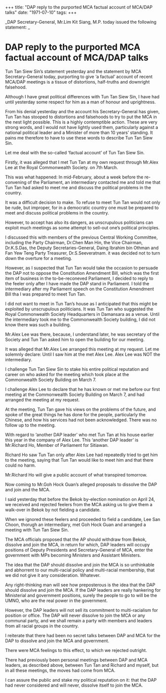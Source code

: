 +++ 
title: "DAP reply to the purported MCA factual account of MCA/DAP talks"
date: "1971-07-10"
tags:
+++

_DAP Secretary-General, Mr.Lim Kit Siang, M.P. today issued the following statement:
_
# DAP reply to the purported MCA factual account of MCA/DAP talks

Tun Tan Siew Sin’s statement yesterday and the statement by MCA Secretary-General today, purporting to give ‘a factual’ account of recent MCA/DAP meetings is a tissue of distortions, half-truths and downright falsehood.

Although I have great political differences with Tun Tan Siew Sin, I have had until yesterday some respect for him as a man of honour and uprightness.

From his denial yesterday and the account his Secretary-General has given, Tun Tan has stooped to distortions and falsehoods to try to put the MCA in the nest light possible. This is a highly contemptible action. These are very strong words, and I would not have lightly used them, particularly against a national political leader and a Minister of more than 10 years’ standing. It pains me therefore to have to use these words to describe Tun Tan Siew Sin.</u>

Let me deal with the so-called ‘factual account’ of Tun Tan Siew Sin.

Firstly, it was alleged that I met Tun Tan at my own request through Mr.Alex Lee at the Royal Commonwealth Society. on 7th March.

This was what happened: In mid-February, about a week before the re-convening of the Parliament, an intermediary contacted me and told me that Tun Tan had asked to meet me and discuss the political problems in the country.

It was a difficult decision to make. To refuse to meet Tun Tan would not only be rude, but improper, for in a democratic country one must be prepared to meet and discuss political problems in the country.

However, to accept has also its dangers, as unscrupulous politicians can exploit much meetings as some attempt to sell-out one’s political principles.

I discussed this with members of the previous Central Working Committee, including the Party Chairman, Dr.Chen Man Hin, the Vice Chairman, Dr.K.S.Das, the Deputy Secretaries-General, Daing Ibrahim bin Othman and Fan Yew Teng Party Treasurer, Dr.S.Seeveratnam. it was decided not to turn down the overture for a meeting.

However, as I suspected that Tun Tan would take the occasion to persuade the DAP not to oppose the Constitution Amendment Bill, which was the first item of business in the to-be-reconeved Parliament, I decided to reply to the feeler only after I have made the DAP stand in Parliament.
I told the intermediary after my Parliament speech on the Constitution Amendment Bill tha I was prepared to meet Tun Tan.

I did not want to meet in Tun Tan’s house as I anticipated that this might be exploited by unscrupulous politicians. It was Tun Tan who suggested the Royal Commonwealth Society Headquarters in Damansara as a venue. Until the intermediary took me to the Commonwealth Society building, I did not know there was such a building.

Mr.Alex Lee was there, because, I understand later, he was secretary of the Society and Tun Tan asked him to open the building for our meeting.

It was alleged that Mr.Alex Lee arranged this meeting at my request. Let me solemnly declare: Until I saw him at the met Alex Lee. Alex Lee was NOT the intermediary.

I challenge Tun Tan Siew Sin to stake his entire political reputation and career on who asked for the meeting which took place at the Commonwealth Society Building on March 7.

I challenge Alex Lee to declare that he has known or met me before our first meeting at the Commonwealth Society Building on March 7, and had arranged the meeting at my request.

At the meeting, Tun Tan gave his views on the problems of the future, and spoke of the great things he has done for the people, particularly the Chinese, and how his services had not been acknowledged. There was no follow up to the meeting.

With regard to ‘another DAP leader’ who met Tun Tan at his house earlier this year in the company of Alex Lee. This ‘another DAP leader’ is Mr.Richard Ho, Member of Parliament for Sitiawan.

Richard Ho saw Tun Tan only after Alex Lee had repeatedly tried to get him to the meeting, saying that Tun Tan would like to meet him and that there could no harm.

Mr.Richard Ho will give a public account of what transpired tomorrow.

Now coming to Mr.Goh Hock Guan’s alleged proposals to dissolve the DAP and join and the MCA.

I said yesterday that before the Bekok by-election nomination on April 24, we received and rejected feelers from the MCA asking us to give them a walk-over in Bekok by not fielding a candidate.

When we ignored these feelers and proceeded to field a candidate, Lee San Choon, thorugh an intermediary, met Goh Hock Guan and arranged a meeting with Tun Tan Siew Sin.

The MCA officials proposed that the AP should withdraw from Bekok, dissolve and join the MCA, in return for which, DAP leaders will occupy positions of Deputy Presidents and Secretary-General of MCA, enter the government with MPs becoming Ministers and Assistant Ministers.

The idea that the DAP should dissolve and join the MCA is so unthinkable and abhorrent to our multi-racial policy and multi-racial membership, that we did not give it any consideration. Whatever.

Any right-thinking man will see how preposterous is the idea that the DAP should dissolve and join the MCA. If the DAP leaders are really hankering for Ministerial and government positions, surely the people to go to will be the UMNO, who are the real power in the government.

However, the DAP leaders will not sell its commitment to multi-racialism for position or office. The DAP will never dissolve to join the MCA or any communal party, and we shall remain a party with members and leaders from all racial groups in the country.

I reiterate that there had been no secret talks between DAP and MCA for the DAP to dissolve and join the MCA and government.

There were MCA feelings to this effect, to which we rejected outright.

There had previously been personal meetings between DAP and MCA leaders, as described above, between Tun Tan and Richard and myself, but in all these meetings, the moves had come from MCA.

I can assure the public and stake my political reputation on it: that the DAP had never considered and will never, dissolve itself to join the MCA.
 
